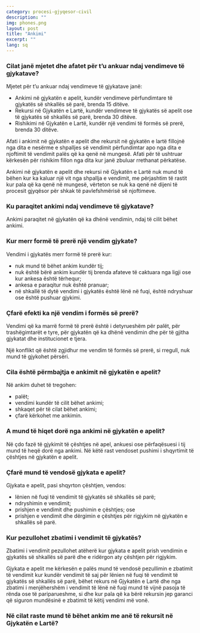 ```yaml
---
category: procesi-gjyqesor-civil
description: ""
img: phones.png
layout: post
title: "Ankimi"
excerpt: ""
lang: sq
---
```

<script>
var data = { topics: [
  {
    title: "Mënyrat dhe afatet e ankimit",
    text: function(){ return $("#part1").html(); }
  },
  {
    title: "Depozitimi i ankimit",
    text: function(){ return $("#part2").html(); }
  },
  {
    title: "Vendimi i formës së prerë",
    text: function(){ return $("#part3").html(); }
  },
  {
    title: "Ankimi në gjykatën e apeli",
    text: function(){ return $("#part4").html(); }
  },
  {
    title: "Ankimi në gjykatën e lartë",
    text: function(){ return $("#part5").html(); }
  },
  {
    title: "Rishikimi",
    text: function(){ return $("#part6").html(); }
  }
]};
</script>

<div id="part1" class="hidden">
<h3>Cilat janë mjetet dhe afatet për t’u ankuar ndaj vendimeve të gjykatave?</h3>
Mjetet për t’u ankuar ndaj vendimeve të gjykatave janë:
<ul>
<li>Ankimi në gjykatën e apelit, kundër vendimeve përfundimtare të gjykatës së shkallës së parë, brenda 15 ditëve.</li>
<li>Rekursi në Gjykatën e Lartë, kundër vendimeve të gjykatës së apelit ose të gjykatës së shkallës së parë, brenda 30 ditëve.</li>
<li>Rishikimi në Gjykatën e Lartë, kundër një vendimi të formës së prerë, brenda 30 ditëve.</li>
</ul>
<p>Afati i ankimit në gjykatën e apelit dhe rekursit në gjykatën e lartë fillojnë nga dita e nesërme e shpalljes së vendimit përfundimtar apo nga dita e njoftimit të vendimit palës që ka qenë në mungesë. Afati për të ushtruar kërkesën për rishikim fillon nga dita kur janë zbuluar rrethanat përkatëse.</p>
<p>Ankimi në gjykatën e apelit dhe rekursi në Gjykatën e Lartë nuk mund të bëhen kur ka kaluar një vit nga shpallja e vendimit, me përjashtim të rastit kur pala që ka qenë në mungesë, vërteton se nuk ka qenë në dijeni të procesit gjyqësor për shkak të pavlefshmërisë së njoftimeve.</p>
</div>

<div id="part2" class="hidden">
<h3>Ku paraqitet ankimi ndaj vendimeve të gjykatave?</h3>
Ankimi paraqitet në gjykatën që ka dhënë vendimin, ndaj të cilit bëhet ankimi.
</div>

<div id="part3" class="hidden">
<h3>Kur merr formë të prerë një vendim gjykate?</h3>
Vendimi i gjykatës merr formë të prerë kur:
<ul>
<li>nuk mund të bëhet ankim kundër tij;</li>
<li>nuk është bërë ankim kundër tij brenda afateve të caktuara nga ligji ose kur ankesa është tërhequr;</li>
<li>ankesa e paraqitur nuk është pranuar;</li>
<li>në shkallë të dytë vendimi i gjykatës është lënë në fuqi, është ndryshuar ose është pushuar gjykimi.</li>
</ul>
<h3>Çfarë efekti ka një vendim i formës së prerë?</h3>
<p>Vendimi që ka marrë formë të prerë është i detyrueshëm për palët, për trashëgimtarët e tyre, për gjykatën që ka dhënë vendimin dhe për të gjitha gjykatat dhe institucionet e tjera.</p>
<p>Një konflikt që është zgjidhur me vendim të formës së prerë, si rregull, nuk mund të gjykohet përsëri.</p>
</div>

<div id="part4" class="hidden">
<h3>Cila është përmbajtja e ankimit në gjykatën e apelit?</h3>
Në ankim duhet të tregohen:
<ul>
<li>palët;</li>
<li>vendimi kundër të cilit bëhet ankimi;</li>
<li>shkaqet për të cilat bëhet ankimi;</li>
<li>çfarë kërkohet me ankimin.</li>
</ul>
<h3>A mund të hiqet dorë nga ankimi në gjykatën e apelit?</h3>
Në çdo fazë të gjykimit të çështjes në apel, ankuesi ose përfaqësuesi i tij mund të heqë dorë nga ankimi. Në këtë rast vendoset pushimi i shqyrtimit të çështjes në gjykatën e apelit.
<h3>Çfarë mund të vendosë gjykata e apelit?</h3>
Gjykata e apelit, pasi shqyrton çështjen, vendos:
<ul>
<li>lënien në fuqi të vendimit të gjykatës së shkallës së parë;</li>
<li>ndryshimin e vendimit;</li>
<li>prishjen e vendimit dhe pushimin e çështjes; ose</li>
<li>prishjen e vendimit dhe dërgimin e çështjes për rigjykim në gjykatën e shkallës së parë.</li>
</ul>
<h3>Kur pezullohet zbatimi i vendimit të gjykatës?</h3>
<p>Zbatimi i vendimit pezullohet atëherë kur gjykata e apelit prish vendimin e gjykatës së shkallës së parë dhe e ridërgon aty çështjen për rigjykim.</p>
<p>Gjykata e apelit me kërkesën e palës mund të vendosë pezullimin e zbatimit të vendimit kur kundër vendimit të saj për lënien në fuqi të vendimit të gjykatës së shkallës së parë, bëhet rekurs në Gjykatën e Lartë dhe nga zbatimi i menjëhershëm i vendimit të lënë në fuqi mund të vijnë pasoja të rënda ose të pariparueshme, si dhe kur pala që ka bërë rekursin jep garanci që siguron mundësinë e zbatimit të këtij vendimi më vonë.</p>
</div>

<div id="part5" class="hidden">
<h3>Në cilat raste mund të bëhet ankim me anë të rekursit në Gjykatën e Lartë?</h3>
</div>

<div id="part6" class="hidden">
</div>

<div class="post-content"></div>
